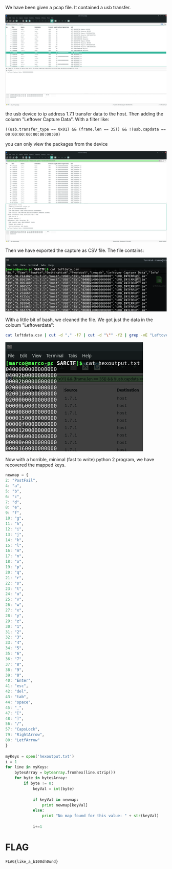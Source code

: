We have been given a pcap file. It contained a usb transfer.

![Blogger_0](images/Blogger_0.png)

the usb device to ip address 1.7.1 transfer data to the host. Then adding the column "Leftover Capture Data". With a filter like:
```
((usb.transfer_type == 0x01) && (frame.len == 35)) && !(usb.capdata == 00:00:00:00:00:00:00:00)
```
you can only view the packages from the device

![Blogger_0](images/Blogger_1.png)

Then we have exported the capture as CSV file. The file contains:

![Blogger_0](images/Blogger_2.png)

With a little bit of bash, we cleaned the file. We got just the data in the coloum "Leftoverdata":

```bash
cat leftdata.csv | cut -d "," -f7 | cut -d "\"" -f2 | grep -vE "Leftover Capture Data" > hexoutput.txt

```

![Blogger_0](images/Blogger_3.png)

Now with a horrible, minimal (fast to write) python 2 program, we have recovered the mapped keys.

```python
newmap = {
2: "PostFail",
4: "a",
5: "b",
6: "c",
7: "d",
8: "e",
9: "f",
10: "g",
11: "h",
12: "i",
13: "j",
14: "k",
15: "l",
16: "m",
17: "n",
18: "o",
19: "p",
20: "q",
21: "r",
22: "s",
23: "t",
24: "u",
25: "v",
26: "w",
27: "x",
28: "y",
29: "z",
30: "1",
31: "2",
32: "3",
33: "4",
34: "5",
35: "6",
36: "7",
37: "8",
38: "9",
39: "0",
40: "Enter",
41: "esc",
42: "del",
43: "tab",
44: "space",
45: "_",
47: "[",
48: "]",
56: "/",
57: "CapsLock",
79: "RightArrow",
80: "LetfArrow"
}

myKeys = open('hexoutput.txt')
i = 1
for line in myKeys:
    bytesArray = bytearray.fromhex(line.strip())
    for byte in bytesArray:
        if byte != 0: 
            keyVal = int(byte)

            if keyVal in newmap:
                print newmap[keyVal]
            else:
                print "No map found for this value: " + str(keyVal)        

            i+=1
```

# FLAG
```
FLAG{like_a_b100dh0und}
```

